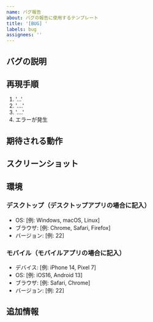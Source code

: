 ```yaml
---
name: バグ報告
about: バグの報告に使用するテンプレート
title: '[BUG] '
labels: bug
assignees: ''
---
```


## バグの説明
<!-- バグの内容を明確かつ簡潔に説明してください -->

## 再現手順
<!-- バグをトリガーするための手順を詳細に記述してください -->
1. '...'
2. '....'
3. '....'
4. エラーが発生

## 期待される動作
<!-- 期待される正しい動作を説明してください -->

## スクリーンショット
<!-- 可能であれば、問題を説明するためのスクリーンショットを追加してください -->

## 環境

### デスクトップ（デスクトップアプリの場合に記入）
 - OS: [例: Windows, macOS, Linux]
 - ブラウザ: [例: Chrome, Safari, Firefox]
 - バージョン: [例: 22]

### モバイル（モバイルアプリの場合に記入）
 - デバイス: [例: iPhone 14, Pixel 7]
 - OS: [例: iOS16, Android 13]
 - ブラウザ: [例: Safari, Chrome]
 - バージョン: [例: 22]

## 追加情報
<!-- 問題に関連するその他の情報をここに追加してください -->